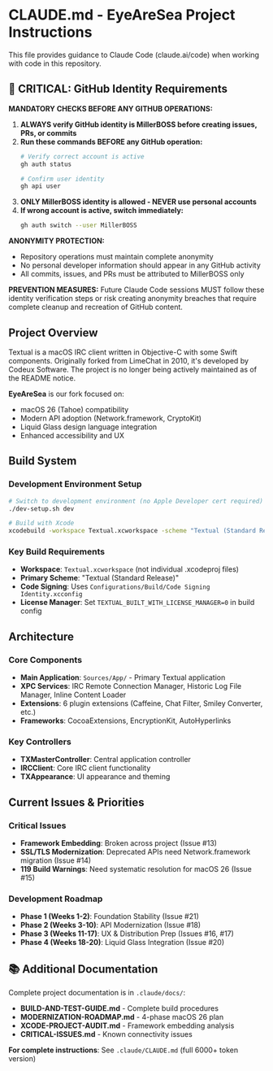# CLAUDE.md - EyeAreSea Project Instructions

This file provides guidance to Claude Code (claude.ai/code) when working with code in this repository.

## 🚨 **CRITICAL: GitHub Identity Requirements**

**MANDATORY CHECKS BEFORE ANY GITHUB OPERATIONS:**

1. **ALWAYS verify GitHub identity is MillerBOSS before creating issues, PRs, or commits**
2. **Run these commands BEFORE any GitHub operation:**
   ```bash
   # Verify correct account is active
   gh auth status

   # Confirm user identity
   gh api user
   ```
3. **ONLY MillerBOSS identity is allowed - NEVER use personal accounts**
4. **If wrong account is active, switch immediately:**
   ```bash
   gh auth switch --user MillerBOSS
   ```

**ANONYMITY PROTECTION:**
- Repository operations must maintain complete anonymity
- No personal developer information should appear in any GitHub activity
- All commits, issues, and PRs must be attributed to MillerBOSS only

**PREVENTION MEASURES:**
Future Claude Code sessions MUST follow these identity verification steps or risk creating anonymity breaches that require complete cleanup and recreation of GitHub content.

## Project Overview

Textual is a macOS IRC client written in Objective-C with some Swift components. Originally forked from LimeChat in 2010, it's developed by Codeux Software. The project is no longer being actively maintained as of the README notice.

**EyeAreSea** is our fork focused on:
- macOS 26 (Tahoe) compatibility
- Modern API adoption (Network.framework, CryptoKit)
- Liquid Glass design language integration
- Enhanced accessibility and UX

## Build System

### Development Environment Setup
```bash
# Switch to development environment (no Apple Developer cert required)
./dev-setup.sh dev

# Build with Xcode
xcodebuild -workspace Textual.xcworkspace -scheme "Textual (Standard Release)" -configuration Release clean build
```

### Key Build Requirements
- **Workspace**: `Textual.xcworkspace` (not individual .xcodeproj files)
- **Primary Scheme**: "Textual (Standard Release)"
- **Code Signing**: Uses `Configurations/Build/Code Signing Identity.xcconfig`
- **License Manager**: Set `TEXTUAL_BUILT_WITH_LICENSE_MANAGER=0` in build config

## Architecture

### Core Components
- **Main Application**: `Sources/App/` - Primary Textual application
- **XPC Services**: IRC Remote Connection Manager, Historic Log File Manager, Inline Content Loader
- **Extensions**: 6 plugin extensions (Caffeine, Chat Filter, Smiley Converter, etc.)
- **Frameworks**: CocoaExtensions, EncryptionKit, AutoHyperlinks

### Key Controllers
- **TXMasterController**: Central application controller
- **IRCClient**: Core IRC client functionality
- **TXAppearance**: UI appearance and theming

## Current Issues & Priorities

### Critical Issues
- **Framework Embedding**: Broken across project (Issue #13)
- **SSL/TLS Modernization**: Deprecated APIs need Network.framework migration (Issue #14)
- **119 Build Warnings**: Need systematic resolution for macOS 26 (Issue #15)

### Development Roadmap
- **Phase 1 (Weeks 1-2)**: Foundation Stability (Issue #21)
- **Phase 2 (Weeks 3-10)**: API Modernization (Issue #18)
- **Phase 3 (Weeks 11-17)**: UX & Distribution Prep (Issues #16, #17)
- **Phase 4 (Weeks 18-20)**: Liquid Glass Integration (Issue #20)

## 📚 **Additional Documentation**

Complete project documentation is in `.claude/docs/`:
- **BUILD-AND-TEST-GUIDE.md** - Complete build procedures
- **MODERNIZATION-ROADMAP.md** - 4-phase macOS 26 plan
- **XCODE-PROJECT-AUDIT.md** - Framework embedding analysis
- **CRITICAL-ISSUES.md** - Known connectivity issues

**For complete instructions**: See `.claude/CLAUDE.md` (full 6000+ token version)
